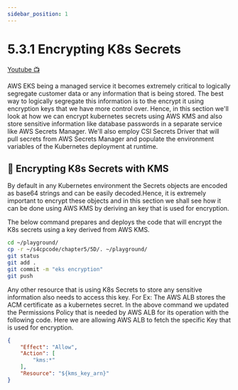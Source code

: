 ```yaml
---
sidebar_position: 1
---
```


# 5.3.1 Encrypting K8s Secrets

[Youtube 📺](https://www.youtube.com/watch?v=Am9417a87zU&t=6404s)

AWS EKS being a managed service it becomes extremely critical to logically segregate customer data or any information that is being stored. The best way to logically segregate this information is to the encrypt it using encryption keys that we have more control over.
Hence, in this section we'll look at how we can encrypt kubernetes secrets using AWS KMS and also store sensitive information like database passwords in a separate service like AWS Secrets Manager. 
We'll also employ CSI Secrets Driver that will pull secrets from AWS Secrets Manager and populate the environment variables of the Kubernetes deployment at runtime.

## 🔐 Encrypting K8s Secrets with KMS

By default in any Kubernetes environment the Secrets objects are encoded as base64 strings and can be easily decoded.Hence, it is extremely important to encrypt these objects and in this section we shall see how it can be done using AWS KMS by deriving an key that is used for encryption.

The below command prepares and deploys the code that will encrypt the K8s secrets using a key derived from AWS KMS.

```bash
cd ~/playground/
cp -r ~/s4cpcode/chapter5/5D/. ~/playground/
git status
git add .
git commit -m "eks encryption"
git push
```

Any other resource that is using K8s Secrets to store any sensitive information also needs to access this key. For Ex:
The AWS ALB stores the ACM certificate as a kubernetes secret. In the above command we updated the Permissions Policy that is needed by AWS ALB for its operation with the following code. Here we are allowing AWS ALB to fetch the specific Key that is used for encryption.

```json
{
    "Effect": "Allow",
    "Action": [
        "kms:*"
    ],
    "Resource": "${kms_key_arn}"
}
```
